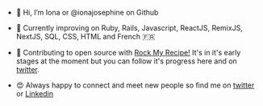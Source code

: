 - 👋 Hi, I’m Iona or @ionajosephine on Github

- 🌱 Currently improving on Ruby, Rails, Javascript, ReactJS, RemixJS, NextJS, SQL, CSS, HTML and French 🇫🇷

- 🌈 Contributing to open source with [Rock My Recipe!](https://rockmyrecipe.com/) It's in it's early stages at the moment but you can follow it's progress here and on [twitter](https://twitter.com/rockmyrecipe).

- 😍 Always happy to connect and meet new people so find me on [twitter](https://twitter.com/iona_meadows) or [Linkedin](https://www.linkedin.com/in/ionameadows/)

<!---
ionajosephine/ionajosephine is a ✨ special ✨ repository because its `README.md` (this file) appears on your GitHub profile.
You can click the Preview link to take a look at your changes.
--->
